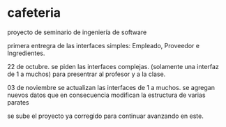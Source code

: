 # cafeteria
proyecto de seminario de ingeniería de software

primera entregra de las interfaces simples: Empleado, Proveedor e Ingredientes.


22 de octubre.
  se piden las interfaces complejas.
    (solamente una interfaz de 1 a muchos) para presentrar al profesor y a la clase.

03 de noviembre se actualizan las interfaces de 1 a muchos.
  se agregan nuevos datos que en consecuencia modifican la estructura de varias parates
  
  se sube el proyecto ya corregido para continuar avanzando en este.
